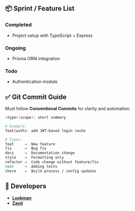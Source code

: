 ## 📦 Sprint / Feature List
### Completed
- Project setup with TypeScript + Express
### Ongoing
- Prisma ORM integration
### Todo
- Authentication module


## ✅ Git Commit Guide
Must follow **Conventional Commits** for clarity and automation.
```bash
<type>(scope): short summary

# Example:
feat(auth): add JWT-based login route

# Types:
feat     →  New feature  
fix      →  Bug fix  
docs     →  Documentation change  
style    →  Formatting only  
refactor →  Code change without feature/fix  
test     →  Adding tests  
chore    →  Build process / config updates  
```


## 👥 Developers
- [**Lookman**](https://github.com/luk027) 
- [**Zayd**](https://github.com/zaydkhatri)  

